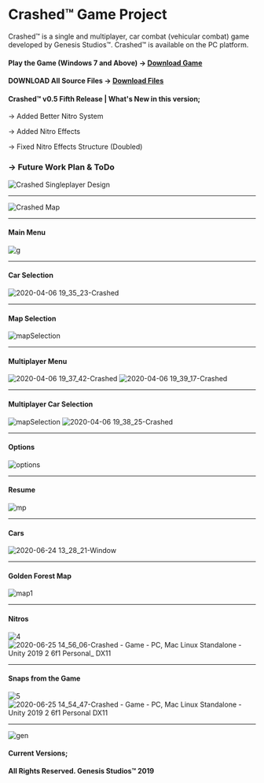 # Crashed™ Game Project
Crashed™ is a single and multiplayer, car combat (vehicular combat) game developed by Genesis Studios™. Crashed™ is available on the PC platform.



#### Play the Game  (Windows 7 and Above) -> [Download Game](https://drive.google.com/file/d/1bDlqTDeDQaHALdJPGu1PyQO0S_3qowAi/view?usp=sharing)
#### DOWNLOAD All Source Files -> [Download Files](https://drive.google.com/file/d/1bDlqTDeDQaHALdJPGu1PyQO0S_3qowAi/view?usp=sharing)

#### Crashed™ v0.5 Fifth Release | What's New in this version;
-> Added Better Nitro System

-> Added Nitro Effects

-> Fixed Nitro Effects Structure (Doubled)


### -> Future Work Plan & ToDo
![Crashed Singleplayer Design](https://user-images.githubusercontent.com/36234545/78605552-6f719980-7864-11ea-8ef0-74b40b635118.png)
***
![Crashed Map](https://user-images.githubusercontent.com/36234545/78606250-adbb8880-7865-11ea-98ba-5632e4bb660a.png)
***
#### Main Menu
![g](https://user-images.githubusercontent.com/36234545/72346671-7bc3db80-36e7-11ea-8850-61617f452206.png)
***
#### Car Selection
![2020-04-06 19_35_23-Crashed](https://user-images.githubusercontent.com/36234545/78602955-f96b3380-785f-11ea-86c6-7737fa4d441a.png)
***
#### Map Selection
![mapSelection](https://user-images.githubusercontent.com/56311970/85760403-78af2b80-b71a-11ea-9be1-038266053c80.png)
***
#### Multiplayer Menu
![2020-04-06 19_37_42-Crashed](https://user-images.githubusercontent.com/36234545/78602970-fd975100-785f-11ea-8336-13fa0efdfd4c.png)
![2020-04-06 19_39_17-Crashed](https://user-images.githubusercontent.com/36234545/78602937-f2dcbc00-785f-11ea-8ce0-b206c5ce1ae1.png)
***
#### Multiplayer Car Selection
![mapSelection](https://user-images.githubusercontent.com/56311970/85761767-c2e4dc80-b71b-11ea-9cee-e04944fe14ef.png)
![2020-04-06 19_38_25-Crashed](https://user-images.githubusercontent.com/36234545/78602983-01c36e80-7860-11ea-9825-f3013b2834b9.png)
***
#### Options
![options](https://user-images.githubusercontent.com/56311970/85762192-2bcc5480-b71c-11ea-83a2-22ba9ce11ad9.png)
***
#### Resume
![mp](https://user-images.githubusercontent.com/56311970/85758557-1efa3180-b719-11ea-9159-81c1a6ce7120.png)
***
#### Cars
![2020-06-24 13_28_21-Window](https://user-images.githubusercontent.com/56311970/85762855-d2b0f080-b71c-11ea-85d1-9aa07b7d148f.png)
***
#### Golden Forest Map
![map1](https://user-images.githubusercontent.com/56311970/85763165-1c99d680-b71d-11ea-993b-5513340f85f6.png)
***
#### Nitros
![4](https://user-images.githubusercontent.com/56311970/85753333-d476b600-b714-11ea-800b-c81d346b4ec6.png)
![2020-06-25 14_56_06-Crashed - Game - PC, Mac   Linux Standalone - Unity 2019 2 6f1 Personal_ _DX11_](https://user-images.githubusercontent.com/56311970/85765253-9b434380-b71e-11ea-923e-0bb6a0265640.png)
***
#### Snaps from the Game
![5](https://user-images.githubusercontent.com/56311970/85753702-26b7d700-b715-11ea-9473-0da1845b6241.png)
![2020-06-25 14_54_47-Crashed - Game - PC, Mac   Linux Standalone - Unity 2019 2 6f1 Personal _DX11_](https://user-images.githubusercontent.com/56311970/85765343-b2823100-b71e-11ea-9bae-1ca20c86f629.png)
***
![gen](https://user-images.githubusercontent.com/36234545/67634304-16700380-f8cb-11e9-9dd1-dcffb684a561.png)
#### Current Versions;
**All Rights Reserved. Genesis Studios™ 2019**
